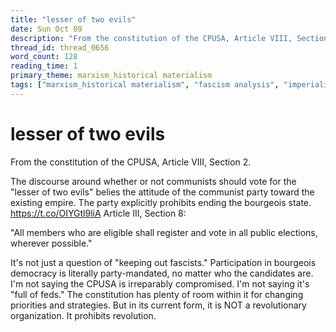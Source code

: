 ```yaml
---
title: "lesser of two evils"
date: Sun Oct 09
description: "From the constitution of the CPUSA, Article VIII, Section 2. The discourse around whether or not communists should vote for the 'lesser of two evils' belies..."
thread_id: thread_0656
word_count: 128
reading_time: 1
primary_theme: marxism_historical materialism
tags: ["marxism_historical materialism", "fascism analysis", "imperialism_colonialism", "cultural criticism", "covid_public health politics", "organizational theory"]
---
```


# lesser of two evils

From the constitution of the CPUSA, Article VIII, Section 2.

The discourse around whether or not communists should vote for the "lesser of two evils" belies the attitude of the communist party toward the existing empire. The party explicitly prohibits ending the bourgeois state. https://t.co/OIYGtl9liA Article III, Section 8:

"All members who are eligible shall register and vote in all public elections, wherever possible."

It's not just a question of "keeping out fascists." Participation in bourgeois democracy is literally party-mandated, no matter who the candidates are. I'm not saying the CPUSA is irreparably compromised. I'm not saying it's "full of feds." The constitution has plenty of room within it for changing priorities and strategies. But in its current form, it is NOT a revolutionary organization. It prohibits revolution.